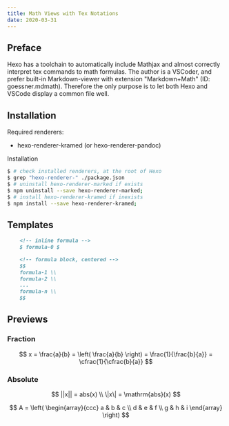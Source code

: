 ```yaml
---
title: Math Views with Tex Notations
date: 2020-03-31
---
```


## Preface
Hexo has a toolchain to automatically include Mathjax and almost correctly interpret tex commands to math formulas. The author is a VSCoder, and prefer built-in Markdown-viewer with extension "Markdown+Math" (ID: goessner.mdmath). Therefore the only purpose is to let both Hexo and VSCode display a common file well.

## Installation
Required renderers:
- hexo-renderer-kramed (or hexo-renderer-pandoc)

Installation
```bash
$ # check installed renderers, at the root of Hexo
$ grep "hexo-renderer-" ./package.json
$ # uninstall hexo-renderer-marked if exists
$ npm uninstall --save hexo-renderer-marked;
$ # install hexo-renderer-kramed if inexists
$ npm install --save hexo-renderer-kramed;
```

## Templates

~~~md
    <!-- inline formula -->
    $ formula-0 $

    <!-- formula block, centered -->
    $$
    formula-1 \\
    formula-2 \\
    ...
    formula-n \\
    $$
~~~

## Previews
### Fraction

$$
    x = \frac{a}{b} = \left( \frac{a}{b} \right) = \frac{1}{\frac{b}{a}} = \cfrac{1}{\cfrac{b}{a}}
$$

### Absolute
$$
    ||x|| = abs(x) \\
    \|x\| = \mathrm{abs}(x)
$$

$$
A = \left(
    \begin{array}{ccc}
      a & b & c \\
      d & e & f \\
      g & h & i
    \end{array}
  \right)
$$